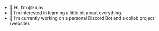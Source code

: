 - 👋 Hi, I’m @kirjav
- 👀 I’m interested in learning a little bit about everything.
- 🌱 I’m currently working on a personal Discord Bot and a collab project (website). 

<!---
kirjav/kirjav is a ✨ special ✨ repository because its `README.md` (this file) appears on your GitHub profile.
You can click the Preview link to take a look at your changes.
--->
